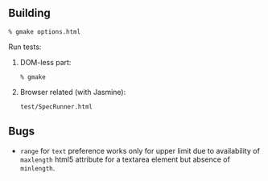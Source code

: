 ## Building

    % gmake options.html

Run tests:

1. DOM-less part:

       % gmake

2. Browser related (with Jasmine):

       test/SpecRunner.html

## Bugs

* `range` for `text` preference works only for upper limit due to
  availability of `maxlength` html5 attribute for a textarea element but
  absence of `minlength`.
